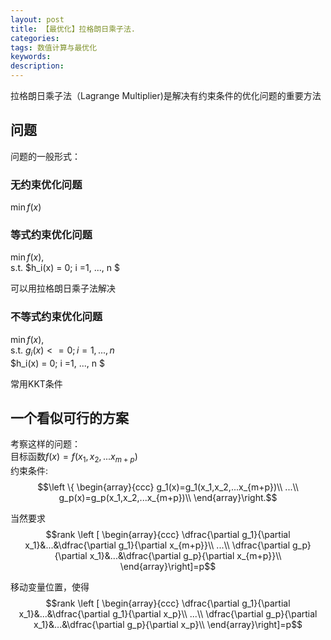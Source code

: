 ```yaml
---
layout: post
title: 【最优化】拉格朗日乘子法.
categories:
tags: 数值计算与最优化
keywords:
description:
---
```


拉格朗日乘子法（Lagrange Multiplier)是解决有约束条件的优化问题的重要方法  


## 问题
问题的一般形式：  
### 无约束优化问题

$\min f(x)$

### 等式约束优化问题
$\min f(x)$,   
s.t. $h_i(x) = 0; i =1, ..., n $  

可以用拉格朗日乘子法解决  

### 不等式约束优化问题

$\min f(x)$,   
s.t. $g_i(x) <= 0; i =1, ..., n$  
$h_i(x) = 0; i =1, ..., n $  

常用KKT条件

## 一个看似可行的方案

考察这样的问题：  
目标函数$f(x)=f(x_1,x_2,...x_{m+p})$  
约束条件:$$\left \{ \begin{array}{ccc}
g_1(x)=g_1(x_1,x_2,...x_{m+p})\\
...\\
g_p(x)=g_p(x_1,x_2,...x_{m+p})\\
\end{array}\right.$$  


当然要求$$rank \left [ \begin{array}{ccc}
\dfrac{\partial g_1}{\partial x_1}&...&\dfrac{\partial g_1}{\partial x_{m+p}}\\
...\\
\dfrac{\partial g_p}{\partial x_1}&...&\dfrac{\partial g_p}{\partial x_{m+p}}\\
\end{array}\right]=p$$  

移动变量位置，使得$$rank \left [ \begin{array}{ccc}
\dfrac{\partial g_1}{\partial x_1}&...&\dfrac{\partial g_1}{\partial x_p}\\
...\\
\dfrac{\partial g_p}{\partial x_1}&...&\dfrac{\partial g_p}{\partial x_p}\\
\end{array}\right]=p$$  
